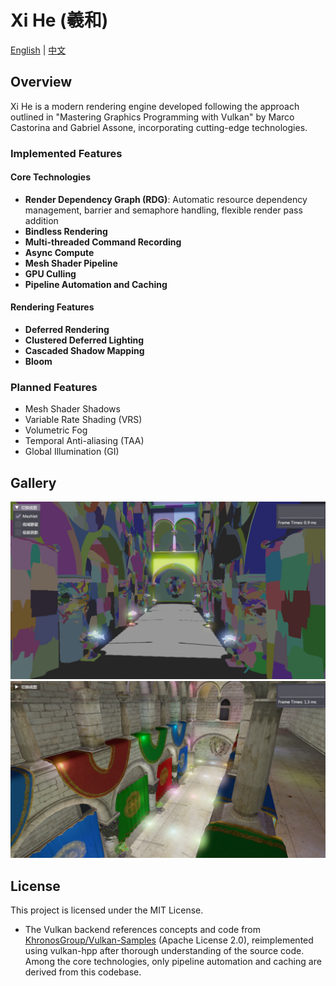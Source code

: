 # Xi He (羲和)

[English](./README_en.md) | [中文](./README.md)

## Overview

Xi He is a modern rendering engine developed following the approach outlined in "Mastering Graphics Programming with Vulkan" by Marco Castorina and Gabriel Assone, incorporating cutting-edge technologies.

### Implemented Features

#### Core Technologies
- **Render Dependency Graph (RDG)**: Automatic resource dependency management, barrier and semaphore handling, flexible render pass addition
- **Bindless Rendering**
- **Multi-threaded Command Recording**
- **Async Compute**
- **Mesh Shader Pipeline**
- **GPU Culling**
- **Pipeline Automation and Caching**

#### Rendering Features
- **Deferred Rendering**
- **Clustered Deferred Lighting**
- **Cascaded Shadow Mapping**
- **Bloom**

### Planned Features

- Mesh Shader Shadows
- Variable Rate Shading (VRS)
- Volumetric Fog
- Temporal Anti-aliasing (TAA)
- Global Illumination (GI)

## Gallery

![Meshlet](./assets/images/meshlet.png)
![Clustered Lighting](./assets/images/clustered_lighting.png)

## License

This project is licensed under the MIT License.
- The Vulkan backend references concepts and code from [KhronosGroup/Vulkan-Samples](https://github.com/KhronosGroup/Vulkan-Samples) (Apache License 2.0), reimplemented using vulkan-hpp after thorough understanding of the source code. Among the core technologies, only pipeline automation and caching are derived from this codebase.
